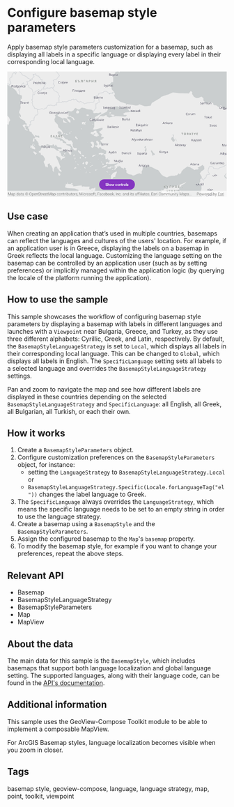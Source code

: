 # Configure basemap style parameters

Apply basemap style parameters customization for a basemap, such as displaying all labels in a specific language or displaying every label in their corresponding local language.

![Configure basemap style parameters](configure-basemap-style-parameters.png)

## Use case

When creating an application that’s used in multiple countries, basemaps can reflect the languages and cultures of the users' location. For example, if an application user is in Greece, displaying the labels on a basemap in Greek reflects the local language. Customizing the language setting on the basemap can be controlled by an application user (such as by setting preferences) or implicitly managed within the application logic (by querying the locale of the platform running the application).

## How to use the sample

This sample showcases the workflow of configuring basemap style parameters by displaying a basemap with labels in different languages and launches with a `Viewpoint` near Bulgaria, Greece, and Turkey, as they use three different alphabets: Cyrillic, Greek, and Latin, respectively. By default, the `BasemapStyleLanguageStrategy` is set to `Local`, which displays all labels in their corresponding local language. This can be changed to `Global`, which displays all labels in English. The `SpecificLanguage` setting sets all labels to a selected language and overrides the `BasemapStyleLanguageStrategy` settings.

Pan and zoom to navigate the map and see how different labels are displayed in these countries depending on the selected `BasemapStyleLanguageStrategy` and `SpecificLanguage`: all English, all Greek, all Bulgarian, all Turkish, or each their own.

## How it works

1. Create a `BasemapStyleParameters` object.
2. Configure customization preferences on the `BasemapStyleParameters` object, for instance:
    * setting the `LanguageStrategy` to `BasemapStyleLanguageStrategy.Local` or
    * `BasemapStyleLanguageStrategy.Specific(Locale.forLanguageTag("el"))` changes the label language to Greek.
3. The `SpecificLanguage` always overrides the `LanguageStrategy`, which means the specific language needs to be set to an empty string in order to use the language strategy.
4. Create a basemap using a `BasemapStyle` and the `BasemapStyleParameters`.
5. Assign the configured basemap to the `Map`'s `basemap` property.
6. To modify the basemap style, for example if you want to change your preferences, repeat the above steps.

## Relevant API

* Basemap
* BasemapStyleLanguageStrategy
* BasemapStyleParameters
* Map
* MapView

## About the data

The main data for this sample is the `BasemapStyle`, which includes basemaps that support both language localization and global language setting. The supported languages, along with their language code, can be found in the [API's documentation](https://developers.arcgis.com/rest/basemap-styles/languages/).

## Additional information

This sample uses the GeoView-Compose Toolkit module to be able to implement a composable MapView.

For ArcGIS Basemap styles, language localization becomes visible when you zoom in closer.

## Tags

basemap style, geoview-compose, language, language strategy, map, point, toolkit, viewpoint
